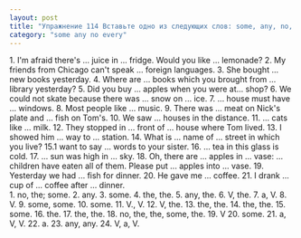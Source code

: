```yaml
---
layout: post
title: "Упражнение 114 Вставьте одно из следующих слов: some, any, nо, the, а или оставьте пропуски незаполненными."
category: "some any no every"
---
```

<section class="question">
1. I'm afraid there's ... juice in ... fridge. Would you like ... lemonade? 2. My friends from Chicago can't speak ... foreign languages. 3. She bought ... new books yesterday. 4. Where are ... books which you brought from ... library yesterday? 5. Did you buy ... apples when you were at... shop? 6. We could not skate because there was ... snow on ... ice. 7. ... house must have ... windows. 8. Most people like ... music. 9. There was ... meat on Nick's plate and ... fish on Tom's. 10. We saw ... houses in the distance. 11. ... cats like ... milk. 12. They stopped in ... front of ... house where Tom lived. 13. I showed him ... way to ... station. 14. What is ... name of ... street in which you live? 15.1 want to say ... words to your sister. 16. ... tea in this glass is cold. 17. ... sun was high in ... sky. 18. Oh, there are ... apples in ... vase: ... children have eaten all of them. Please put ... apples into ... vase. 19. Yesterday we had ... fish for dinner. 20. He gave me ... coffee. 21. I drank ... cup of ... coffee after ... dinner.
</section>

<section class="answer">
1. no, the; some. 2. any. 3. some. 4. the, the. 5. any, the. 6. V, the. 7. a, V. 8. V. 9. some, some. 10. some. 11. V., V. 12. V, the. 13. the, the. 14. the, the. 15. some. 16. the. 17. the, the. 18. no, the, the, some, the. 19. V 20. some. 21. a, V, V. 22. a.  23.  any, any. 24.  V,  a,  V.
</section>
